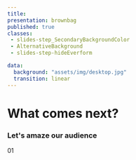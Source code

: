 ```yaml
---
title:
presentation: brownbag
published: true
classes:
 - slides-step_SecondaryBackgroundColor
 - AlternativeBackground
 - slides-step-hideEverform

data:
  background: "assets/img/desktop.jpg"
  transition: linear
---
```

<div class="TitleAligner TitleAligner-CenterCenter">
        <div>
            <h1 class="SlideMainTitle AlternativeBackground-title slides-step_SecondaryBackgroundColor-title u-serif">What comes next?</h1>
            <h3 class="AlternativeBackground-subtitle slides-step_SecondaryBackgroundColor-subtitle u-sans u-bold">Let's amaze our audience</h3>
            <div class="AlternativeBackground-topicIndex slides-step_SecondaryBackgroundColor-topicIndex">01</div>
        </div>
</div>
